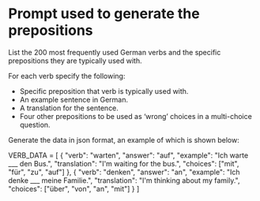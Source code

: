 # Prompt used to generate the prepositions

List the 200 most frequently used German verbs and the specific prepositions they are typically used with.

For each verb specify the following:
-	Specific preposition that verb is typically used with.
-	An example sentence in German.
-	A translation for the sentence.
-	Four other prepositions to be used as ‘wrong’ choices in a multi-choice question.

Generate the data in json format, an example of which is shown below:

VERB_DATA = [
    {
        "verb": "warten",
        "answer": "auf",
        "example": "Ich warte ___ den Bus.",
        "translation": "I'm waiting for the bus.",
        "choices": ["mit", "für", "zu", "auf"]
    },
    {
        "verb": "denken",
        "answer": "an",
        "example": "Ich denke ___ meine Familie.",
        "translation": "I'm thinking about my family.",
        "choices": ["über", "von", "an", "mit"]
    }
]
